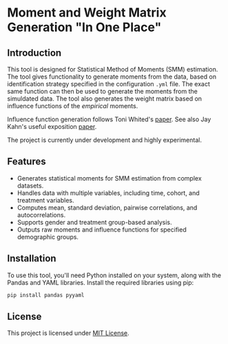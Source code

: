 # Moment and Weight Matrix Generation "In One Place"

## Introduction
This tool is designed for Statistical Method of Moments (SMM) estimation. The tool gives functionality to generate moments from the data, based on identification strategy specified in the configuration `.yml` file. The exact same function can then be used to generate the moments
from the simuldated data. The tool also generates the weight matrix based on influence functions of the *empirical* moments. 

Influence function generation follows Toni Whited's [paper](https://www.jstor.org/stable/10.1086/317670). See also Jay Kahn's useful exposition [paper](https://j-kahn.com/files/influencefunctions.pdf). 

The project is currently under development and highly experimental.

## Features
- Generates statistical moments for SMM estimation from complex datasets.
- Handles data with multiple variables, including time, cohort, and treatment variables.
- Computes mean, standard deviation, pairwise correlations, and autocorrelations.
- Supports gender and treatment group-based analysis.
- Outputs raw moments and influence functions for specified demographic groups.

## Installation
To use this tool, you'll need Python installed on your system, along with the Pandas and YAML libraries. Install the required libraries using pip:

```bash
pip install pandas pyyaml
```


## License
This project is licensed under [MIT License](LICENSE).

